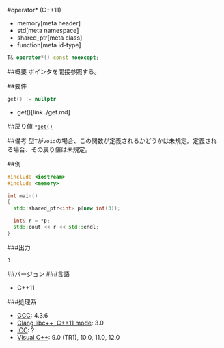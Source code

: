 #operator* (C++11)
* memory[meta header]
* std[meta namespace]
* shared_ptr[meta class]
* function[meta id-type]

```cpp
T& operator*() const noexcept;
```

##概要
ポインタを間接参照する。


##要件

```cpp
get() != nullptr
```
* get()[link ./get.md]


##戻り値
`*`[`get()`](./get.md)


##備考
型`T`が`void`の場合、この関数が定義されるかどうかは未規定。定義される場合、その戻り値は未規定。


##例
```cpp
#include <iostream>
#include <memory>

int main()
{
  std::shared_ptr<int> p(new int(3));

  int& r = *p;
  std::cout << r << std::endl;
}
```

###出力
```
3
```

##バージョン
###言語
- C++11

###処理系
- [GCC](/implementation.md#gcc): 4.3.6
- [Clang libc++, C++11 mode](/implementation.md#clang): 3.0
- [ICC](/implementation.md#icc): ?
- [Visual C++](/implementation.md#visual_cpp): 9.0 (TR1), 10.0, 11.0, 12.0

